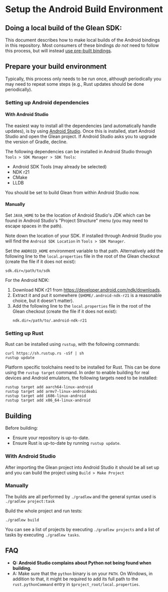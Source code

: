 # Setup the Android Build Environment

## Doing a local build of the Glean SDK:

This document describes how to make local builds of the Android bindings in this repository.
Most consumers of these bindings *do not* need to follow this process,
but will instead [use pre-built bindings](../../user/adding-glean-to-your-project.html).

## Prepare your build environment

Typically, this process only needs to be run once, although periodically you
may need to repeat some steps (e.g., Rust updates should be done periodically).

### Setting up Android dependencies

#### With Android Studio

The easiest way to install all the dependencies (and automatically
handle updates), is by using [Android Studio](https://developer.android.com/studio/index.html).
Once this is installed, start Android Studio and open the Glean project.
If Android Studio asks you to upgrade the version of Gradle, decline.

The following dependencies can be installed in Android Studio through `Tools > SDK Manager > SDK Tools`:

- Android SDK Tools (may already be selected)
- NDK r21
- CMake
- LLDB

You should be set to build Glean from within Android Studio now.

#### Manually

Set `JAVA_HOME` to be the location of Android Studio's JDK which can be found in Android Studio's "Project Structure" menu (you may need to escape spaces in the path).

Note down the location of your SDK.
If installed through Android Studio you will find the `Android SDK Location` in `Tools > SDK Manager`.

Set the `ANDROID_HOME` environment variable to that path.
Alternatively add the following line to the `local.properties` file in the root of the Glean checkout (create the file if it does not exist):

```
sdk.dir=/path/to/sdk
```

For the Android NDK:

1. Download NDK r21 from <https://developer.android.com/ndk/downloads>.
2. Extract it and put it somewhere (`$HOME/.android-ndk-r21` is a reasonable choice, but it doesn't matter).
3. Add the following line to the `local.properties` file in the root of the Glean checkout (create the file if it does not exist):
   ```
   ndk.dir=/path/to/.android-ndk-r21
   ```

### Setting up Rust

Rust can be installed using `rustup`, with the following commands:

```
curl https://sh.rustup.rs -sSf | sh
rustup update
```

Platform specific toolchains need to be installed for Rust.
This can be done using the `rustup target` command.
In order to enable building for real devices and Android emulators,
the following targets need to be installed:

```
rustup target add aarch64-linux-android
rustup target add armv7-linux-androideabi
rustup target add i686-linux-android
rustup target add x86_64-linux-android
```

## Building

Before building:

* Ensure your repository is up-to-date.
* Ensure Rust is up-to-date by running `rustup update`.

### With Android Studio

After importing the Glean project into Android Studio it should be all set up and you can build the project using `Build > Make Project`

### Manually

The builds are all performed by `./gradlew` and the general syntax used is `./gradlew project:task`

Build the whole project and run tests:

```
./gradlew build
```

You can see a list of projects by executing `./gradlew projects` and a list of tasks by executing `./gradlew tasks`.

## FAQ

- **Q: Android Studio complains about Python not being found when building.**
- A: Make sure that the `python` binary is on your `PATH`. On Windows, in addition to that,
it might be required to add its full path to the `rust.pythonCommand` entry in  `$project_root/local.properties`.
